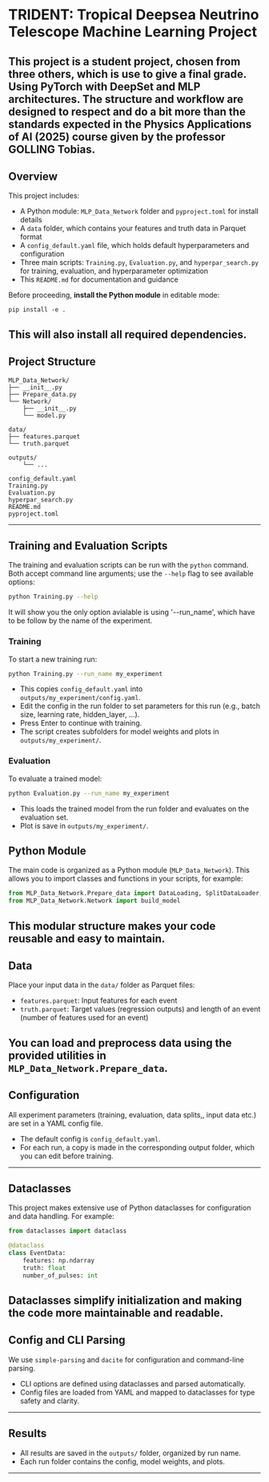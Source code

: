 # TRIDENT: Tropical Deepsea Neutrino Telescope Machine Learning Project

This project is a student project, chosen from three others, which is use to give a final grade. Using PyTorch with DeepSet and MLP architectures. The structure and workflow are designed to respect and do a bit more than the standards expected in the Physics Applications of AI (2025) course given by the professor GOLLING Tobias.
---

## Overview

This project includes:
- A Python module: `MLP_Data_Network` folder and `pyproject.toml` for install details
- A `data` folder, which contains your features and truth data in Parquet format
- A `config_default.yaml` file, which holds default hyperparameters and configuration
- Three main scripts: `Training.py`, `Evaluation.py`, and `hyperpar_search.py` for training, evaluation, and hyperparameter optimization
- This `README.md` for documentation and guidance

Before proceeding, **install the Python module** in editable mode:
```
pip install -e .
```
This will also install all required dependencies.
---

## Project Structure

```
MLP_Data_Network/
├── __init__.py
├── Prepare_data.py
└── Network/
    ├── __init__.py
    └── model.py

data/
├── features.parquet
└── truth.parquet

outputs/
    └── ...

config_default.yaml
Training.py
Evaluation.py
hyperpar_search.py
README.md
pyproject.toml
```
---

## Training and Evaluation Scripts

The training and evaluation scripts can be run with the `python` command. Both accept command line arguments; use the `--help` flag to see available options:
```bash
python Training.py --help
```
It will show you the only option avialable is using '--run_name', which have to be follow by the name of the experiment.

### Training

To start a new training run:
```bash
python Training.py --run_name my_experiment
```
- This copies `config_default.yaml` into `outputs/my_experiment/config.yaml`.
- Edit the config in the run folder to set parameters for this run (e.g., batch size, learning rate, hidden_layer, ...).
- Press Enter to continue with training.
- The script creates subfolders for model weights and plots in `outputs/my_experiment/`.

### Evaluation

To evaluate a trained model:
```bash
python Evaluation.py --run_name my_experiment
```
- This loads the trained model from the run folder and evaluates on the evaluation set.
- Plot is save in `outputs/my_experiment/`.


## Python Module

The main code is organized as a Python module (`MLP_Data_Network`). This allows you to import classes and functions in your scripts, for example:
```python
from MLP_Data_Network.Prepare_data import DataLoading, SplitDataLoader, DataScaler
from MLP_Data_Network.Network import build_model
```
This modular structure makes your code reusable and easy to maintain.
---

## Data

Place your input data in the `data/` folder as Parquet files:
- `features.parquet`: Input features for each event
- `truth.parquet`: Target values (regression outputs) and length of an event (number of features used for an event)

You can load and preprocess data using the provided utilities in `MLP_Data_Network.Prepare_data`.
---

## Configuration

All experiment parameters (training, evaluation, data splits,, input data etc.) are set in a YAML config file.  
- The default config is `config_default.yaml`.
- For each run, a copy is made in the corresponding output folder, which you can edit before training.
---

## Dataclasses

This project makes extensive use of Python dataclasses for configuration and data handling. For example:
```python
from dataclasses import dataclass

@dataclass
class EventData:
    features: np.ndarray
    truth: float
    number_of_pulses: int
```
Dataclasses simplify initialization and making the code more maintainable and readable.
---

## Config and CLI Parsing

We use `simple-parsing` and `dacite` for configuration and command-line parsing.  
- CLI options are defined using dataclasses and parsed automatically.
- Config files are loaded from YAML and mapped to dataclasses for type safety and clarity.
---

## Results

- All results are saved in the `outputs/` folder, organized by run name.
- Each run folder contains the config, model weights, and plots.
---
